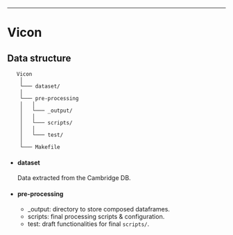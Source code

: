 -----------------------------------------

# Vicon

## Data structure


       Vicon
        │
        └─── dataset/
        │   
        └─── pre-processing
        │   │
        │   └─── _output/
        │   │
        │   └─── scripts/
        │   │
        │   └─── test/
        │   
        └─── Makefile

* #### dataset
    Data extracted from the Cambridge DB.
* #### pre-processing
    * _output: directory to store composed dataframes.
    * scripts: final processing scripts & configuration.
    * test: draft functionalities for final `scripts/`.
